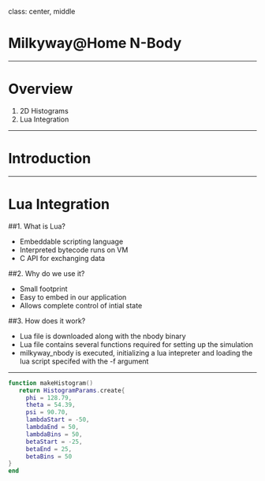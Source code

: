 
class: center, middle

# Milkyway@Home N-Body

---

# Overview

1. 2D Histograms
2. Lua Integration

---

# Introduction

---

# Lua Integration

##1. What is Lua?
- Embeddable scripting language
- Interpreted bytecode runs on VM
- C API for exchanging data

##2. Why do we use it?
- Small footprint
- Easy to embed in our application
- Allows complete control of intial state

##3. How does it work?
- Lua file is downloaded along with the nbody binary
- Lua file contains several functions required for setting up the simulation
- milkyway_nbody is executed, initializing a lua intepreter and loading the lua script specifed with the -f argument

---



```lua
function makeHistogram()
   return HistogramParams.create{
     phi = 128.79,
     theta = 54.39,
     psi = 90.70,
     lambdaStart = -50,
     lambdaEnd = 50,
     lambdaBins = 50,
     betaStart = -25,
     betaEnd = 25,
     betaBins = 50 
}
end
```
